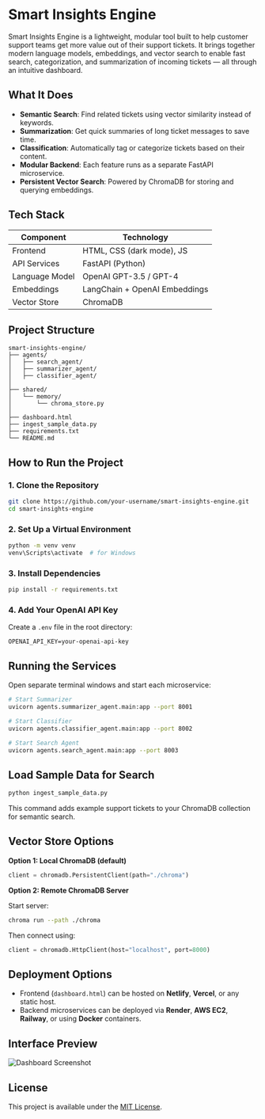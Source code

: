 # Smart Insights Engine

Smart Insights Engine is a lightweight, modular tool built to help customer support teams get more value out of their support tickets. It brings together modern language models, embeddings, and vector search to enable fast search, categorization, and summarization of incoming tickets — all through an intuitive dashboard.

## What It Does

- **Semantic Search**: Find related tickets using vector similarity instead of keywords.
- **Summarization**: Get quick summaries of long ticket messages to save time.
- **Classification**: Automatically tag or categorize tickets based on their content.
- **Modular Backend**: Each feature runs as a separate FastAPI microservice.
- **Persistent Vector Search**: Powered by ChromaDB for storing and querying embeddings.

## Tech Stack

| Component     | Technology                     |
|---------------|--------------------------------|
| Frontend      | HTML, CSS (dark mode), JS      |
| API Services  | FastAPI (Python)               |
| Language Model| OpenAI GPT-3.5 / GPT-4          |
| Embeddings    | LangChain + OpenAI Embeddings  |
| Vector Store  | ChromaDB                       |

## Project Structure

```
smart-insights-engine/
├── agents/
│   ├── search_agent/
│   ├── summarizer_agent/
│   ├── classifier_agent/
│
├── shared/
│   └── memory/
│       └── chroma_store.py
│
├── dashboard.html
├── ingest_sample_data.py
├── requirements.txt
└── README.md
```

## How to Run the Project 

### 1. Clone the Repository

```bash
git clone https://github.com/your-username/smart-insights-engine.git
cd smart-insights-engine
```

### 2. Set Up a Virtual Environment

```bash
python -m venv venv
venv\Scripts\activate  # for Windows
```

### 3. Install Dependencies

```bash
pip install -r requirements.txt
```

### 4. Add Your OpenAI API Key

Create a `.env` file in the root directory:

```
OPENAI_API_KEY=your-openai-api-key
```

## Running the Services

Open separate terminal windows and start each microservice:

```bash
# Start Summarizer
uvicorn agents.summarizer_agent.main:app --port 8001

# Start Classifier
uvicorn agents.classifier_agent.main:app --port 8002

# Start Search Agent
uvicorn agents.search_agent.main:app --port 8003
```

## Load Sample Data for Search

```bash
python ingest_sample_data.py
```

This command adds example support tickets to your ChromaDB collection for semantic search.

## Vector Store Options

**Option 1: Local ChromaDB (default)**

```python
client = chromadb.PersistentClient(path="./chroma")
```

**Option 2: Remote ChromaDB Server**

Start server:

```bash
chroma run --path ./chroma
```

Then connect using:

```python
client = chromadb.HttpClient(host="localhost", port=8000)
```

## Deployment Options

- Frontend (`dashboard.html`) can be hosted on **Netlify**, **Vercel**, or any static host.
- Backend microservices can be deployed via **Render**, **AWS EC2**, **Railway**, or using **Docker** containers.

## Interface Preview

![Dashboard Screenshot](https://i.ibb.co/TxH443ph/Screenshot-2025-06-22-154947.png)

## License

This project is available under the [MIT License](LICENSE).
